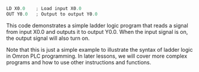 ```c
LD X0.0    ; Load input X0.0
OUT Y0.0   ; Output to output Y0.0
```

This code demonstrates a simple ladder logic program that reads a signal from input X0.0 and outputs it to output Y0.0. When the input signal is on, the output signal will also turn on.

Note that this is just a simple example to illustrate the syntax of ladder logic in Omron PLC programming. In later lessons, we will cover more complex programs and how to use other instructions and functions.
